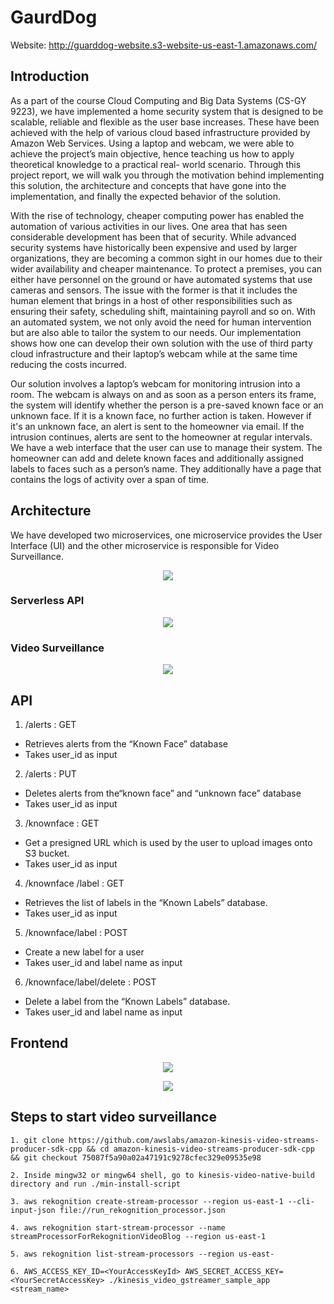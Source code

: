 # GaurdDog

Website: http://guarddog-website.s3-website-us-east-1.amazonaws.com/

## Introduction

As a part of the course Cloud Computing and Big Data Systems (CS-GY 9223), we have implemented a home security system that is designed to be scalable, reliable and flexible as the user base increases. These have been achieved with the help of various cloud based infrastructure provided by Amazon Web Services. Using a laptop and webcam, we were able to achieve the project’s main objective, hence teaching us how to apply theoretical knowledge to a practical real- world scenario. Through this project report, we will walk you through the motivation behind implementing this solution, the architecture and concepts that have gone into the implementation, and finally the expected behavior of the solution.

With the rise of technology, cheaper computing power has enabled the automation of various activities in our lives. One area that has seen considerable development has been that of security. While advanced security systems have historically been expensive and used by larger organizations, they are becoming a common sight in our homes due to their wider availability and cheaper maintenance. To protect a premises, you can either have personnel on the ground or have automated systems that use cameras and sensors. The issue with the former is that it includes the human element that brings in a host of other responsibilities such as ensuring their safety, scheduling shift, maintaining payroll and so on. With an automated system, we not only avoid the need for human intervention but are also able to tailor the system to our needs. Our implementation shows how one can develop their own solution with the use of third party cloud infrastructure and their laptop’s webcam while at the same time reducing the costs incurred.

Our solution involves a laptop’s webcam for monitoring intrusion into a room. The webcam is always on and as soon as a person enters its frame, the system will identify whether the person is a pre-saved known face or an unknown face. If it is a known face, no further action is taken. However if it's an unknown face, an alert is sent to the homeowner via email. If the intrusion continues, alerts are sent to the homeowner at regular intervals. We have a web interface that the user can use to manage their system. The homeowner can add and delete known faces and additionally assigned labels to faces such as a person’s name. They additionally have a page that contains the logs of activity over a span of time.

## Architecture 

We have developed two microservices, one microservice provides the User Interface (UI) and the other microservice is responsible for Video Surveillance. 
<p align="center">
  <img src="https://user-images.githubusercontent.com/50113394/209057634-287fdfb7-6d26-4d23-b552-6fa631e679ca.PNG" />
</p>

### Serverless API
<p align="center">
  <img src="https://user-images.githubusercontent.com/50113394/209057638-528bab37-bb99-46a1-a092-cefb9be43c70.PNG" />
</p>

### Video Surveillance
<p align="center">
  <img src="https://user-images.githubusercontent.com/50113394/209057641-1256eb11-45b9-4550-8047-c931ba5e4f1f.PNG" />
</p>

## API

1. /alerts : GET
- Retrieves alerts from the “Known Face” database
- Takes user_id as input

2. /alerts : PUT
- Deletes alerts from the“known face” and “unknown face” database
- Takes user_id as input

3. /knownface : GET
- Get a presigned URL which is used by the user to upload images onto S3 bucket.
- Takes user_id as input

4. /knownface /label : GET
- Retrieves the list of labels in the “Known Labels” database.
- Takes user_id as input

5. /knownface/label : POST
- Create a new label for a user
- Takes user_id and label name as input

6. /knownface/label/delete : POST
- Delete a label from the “Known Labels” database.
- Takes user_id and label name as input

## Frontend
<p align="center">
  <img src="https://user-images.githubusercontent.com/50113394/210946780-524da544-db48-488c-8abe-8acc30ff4a4d.png" />
</p>

<p align="center">
  <img src="https://user-images.githubusercontent.com/50113394/210946814-8861bc1a-7085-4c5a-8f89-8378ceae99e9.png" />
</p>

## Steps to start video surveillance

```
1. git clone https://github.com/awslabs/amazon-kinesis-video-streams-producer-sdk-cpp && cd amazon-kinesis-video-streams-producer-sdk-cpp && git checkout 75087f5a90a02a47191c9278cfec329e09535e98

2. Inside mingw32 or mingw64 shell, go to kinesis-video-native-build directory and run ./min-install-script

3. aws rekognition create-stream-processor --region us-east-1 --cli-input-json file://run_rekognition_processor.json

4. aws rekognition start-stream-processor --name streamProcessorForRekognitionVideoBlog --region us-east-1

5. aws rekognition list-stream-processors --region us-east-

6. AWS_ACCESS_KEY_ID=<YourAccessKeyId> AWS_SECRET_ACCESS_KEY=<YourSecretAccessKey> ./kinesis_video_gstreamer_sample_app <stream_name>
```
